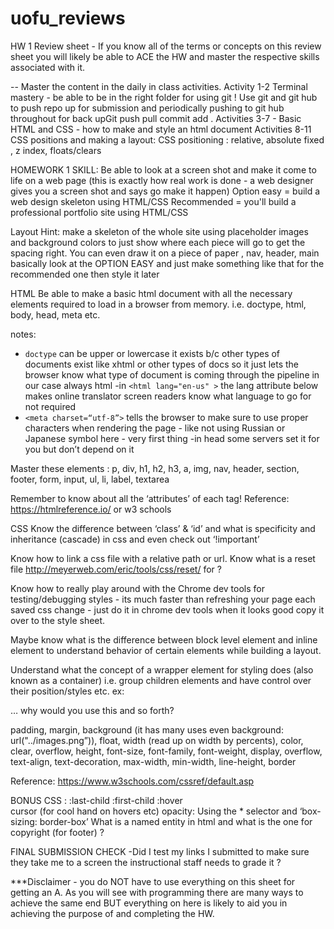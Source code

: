 # uofu_reviews

HW 1 Review sheet - If you know all of the terms or concepts on this review sheet you will likely be able to ACE the HW and master the respective skills associated with it.

-- Master the content in the daily in class activities. 
Activity 1-2 Terminal mastery - be able to be in the right folder for using git ! Use git and git hub to push repo up for submission and periodically pushing to git hub throughout for back upGit push pull commit add . 
Activities 3-7 - Basic HTML and CSS - how to make and style an html document 
Activities 8-11 CSS positions and making a layout: CSS positioning : relative, absolute fixed , z index, floats/clears 

HOMEWORK 1 SKILL: Be able to look at a screen shot and make it come to life on a web page (this is exactly how real work is done - a web designer gives you a screen shot and says go make it happen)
Option easy = build a web design skeleton using HTML/CSS
Recommended = you'll build a professional portfolio site using HTML/CSS

Layout Hint:  make a skeleton of the whole site using placeholder images and background colors to just show where each piece will go to get the spacing right. You can even draw it on a piece of paper , nav, header, main basically look at the OPTION EASY and just make something like that for the recommended one then style it later

HTML 
Be able to make a basic html document with all the necessary elements required to load in a browser from memory. i.e. doctype, html, body, head, meta etc.

notes: 
- `doctype` can be upper or lowercase it exists b/c other types of documents exist like xhtml or other types of docs so it just lets the browser know what type of document is coming through the pipeline in our case always html
-in `<html lang="en-us" >` the lang attribute below makes online translator screen readers know what language to go for not required
- `<meta charset=“utf-8”>` tells the browser to make sure to use proper characters when rendering the page - like not using Russian or Japanese symbol here - very first thing -in head some servers set it for you but don’t depend on it 
 
Master these elements :
p, div, h1, h2, h3, a, img, nav, header, section, footer, form, input, ul, li, label, textarea

Remember to know about all the ‘attributes’ of each tag!
Reference: https://htmlreference.io/ or w3 schools

CSS 
Know the difference between ‘class’ &  ‘id’ and what is specificity and inheritance (cascade) in css and even check out ‘!important’

Know how to link a css file with a relative path or url. Know what is a reset file http://meyerweb.com/eric/tools/css/reset/ for ? 

Know how to really play around with the Chrome dev tools for testing/debugging styles - its much faster than refreshing your page each saved css change - just do it in chrome dev tools when it looks good copy it over to the style sheet. 

Maybe know what is the difference between block level element and inline element to understand behavior of certain elements while building a layout.

Understand what the concept of a wrapper element for styling does (also known as a container) i.e. group children elements and have control over their position/styles etc.  ex: <div class="container"> … why would you use this and so forth?

padding, margin, background (it has many uses even background: url("../images.png”)), float, width (read up on width by percents), color, clear, overflow, height, font-size, font-family, font-weight, display, overflow,  text-align, text-decoration, max-width, min-width, line-height, border 

Reference: https://www.w3schools.com/cssref/default.asp

BONUS CSS :
:last-child 
:first-child
:hover  
cursor (for cool hand on hovers etc) 
opacity: 
Using the * selector and ‘box-sizing: border-box’
What is a named entity in html and what is the one for copyright (for footer) ?

FINAL SUBMISSION CHECK -Did I test my links I submitted to make sure they take me to a screen the instructional staff needs to grade it ?  

***Disclaimer - you do NOT have to use everything on this sheet for getting an A. As you will see with programming there are many ways to achieve the same end BUT everything on here is likely to aid you in achieving the purpose of and completing the HW. 
